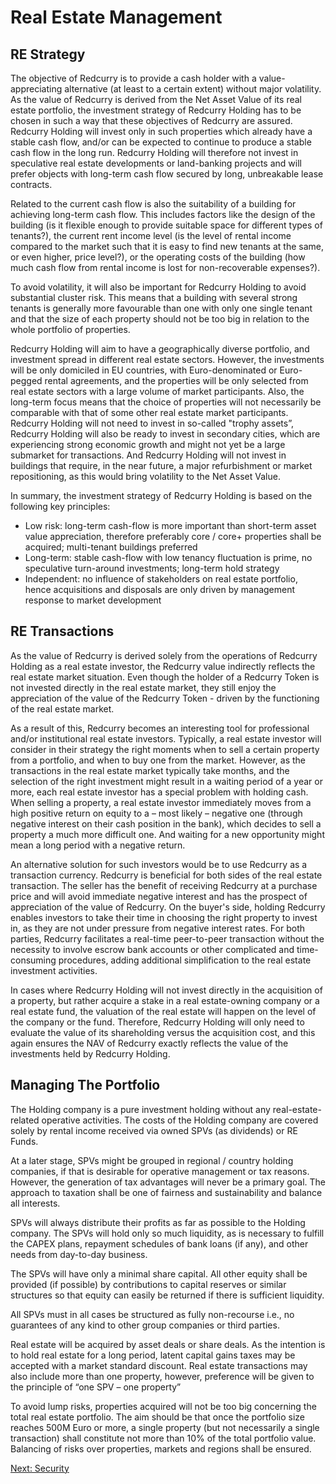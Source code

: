 # Real Estate Management
## RE Strategy
The objective of Redcurry is to provide a cash holder with a value-appreciating alternative (at least to a certain extent) without major volatility. As the value of Redcurry is derived from the Net Asset Value of its real estate portfolio, the investment strategy of Redcurry Holding has to be chosen in such a way that these objectives of Redcurry are assured. Redcurry Holding will invest only in such properties which already have a stable cash flow, and/or can be expected to continue to produce a stable cash flow in the long run. Redcurry Holding will therefore not invest in speculative real estate developments or land-banking projects and will prefer objects with long-term cash flow secured by long, unbreakable lease contracts.
 
Related to the current cash flow is also the suitability of a building for achieving long-term cash flow. This includes factors like the design of the building (is it flexible enough to provide suitable space for different types of tenants?), the current rent income level (is the level of rental income compared to the market such that it is easy to find new tenants at the same, or even higher, price level?), or the operating costs of the building (how much cash flow from rental income is lost for non-recoverable expenses?).
 
To avoid volatility, it will also be important for Redcurry Holding to avoid substantial cluster risk. This means that a building with several strong tenants is generally more favourable than one with only one single tenant and that the size of each property should not be too big in relation to the whole portfolio of properties.
 
Redcurry Holding will aim to have a geographically diverse portfolio, and investment spread in different real estate sectors. However, the investments will be only domiciled in EU countries, with Euro-denominated or Euro-pegged rental agreements, and the properties will be only selected from real estate sectors with a large volume of market participants. Also, the long-term focus means that the choice of properties will not necessarily be comparable with that of some other real estate market participants. Redcurry Holding will not need to invest in so-called "trophy assets”, Redcurry Holding will also be ready to invest in secondary cities, which are experiencing strong economic growth and might not yet be a large submarket for transactions. And Redcurry Holding will not invest in buildings that require, in the near future, a major refurbishment or market repositioning, as this would bring volatility to the Net Asset Value.

In summary, the investment strategy of Redcurry Holding is based on the following key principles:

* Low risk: long-term cash-flow is more important than short-term asset value appreciation, therefore preferably core / core+ properties shall be acquired; multi-tenant buildings preferred
* Long-term: stable cash-flow with low tenancy fluctuation is prime, no speculative turn-around investments; long-term hold strategy
* Independent: no influence of stakeholders on real estate portfolio, hence acquisitions and disposals are only driven by management response to market development


## RE Transactions
As the value of Redcurry is derived solely from the operations of Redcurry Holding as a real estate investor, the Redcurry value indirectly reflects the real estate market situation. Even though the holder of a Redcurry Token is not invested directly in the real estate market, they still enjoy the appreciation of the value of the Redcurry Token - driven by the functioning of the real estate market.
 
As a result of this, Redcurry becomes an interesting tool for professional and/or institutional real estate investors. Typically, a real estate investor will consider in their strategy the right moments when to sell a certain property from a portfolio, and when to buy one from the market. However, as the transactions in the real estate market typically take months, and the selection of the right investment might result in a waiting period of a year or more, each real estate investor has a special problem with holding cash. When selling a property, a real estate investor immediately moves from a high positive return on equity to a – most likely – negative one (through negative interest on their cash position in the bank), which decides to sell a property a much more difficult one. And waiting for a new opportunity might mean a long period with a negative return.
 
An alternative solution for such investors would be to use Redcurry as a transaction currency. Redcurry is beneficial for both sides of the real estate transaction. The seller has the benefit of receiving Redcurry at a purchase price and will avoid immediate negative interest and has the prospect of appreciation of the value of Redcurry. On the buyer's side, holding Redcurry enables investors to take their time in choosing the right property to invest in, as they are not under pressure from negative interest rates. For both parties, Redcurry facilitates a real-time peer-to-peer transaction without the necessity to involve escrow bank accounts or other complicated and time-consuming procedures, adding additional simplification to the real estate investment activities.
 
In cases where Redcurry Holding will not invest directly in the acquisition of a property, but rather acquire a stake in a real estate-owning company or a real estate fund, the valuation of the real estate will happen on the level of the company or the fund. Therefore, Redcurry Holding will only need to evaluate the value of its shareholding versus the acquisition cost, and this again ensures the NAV of Redcurry exactly reflects the value of the investments held by Redcurry Holding.

## Managing The Portfolio
The Holding company is a pure investment holding without any real-estate-related operative activities. The costs of the Holding company are covered solely by rental income received via owned SPVs (as dividends) or RE Funds. 

At a later stage, SPVs might be grouped in regional / country holding companies, if that is desirable for operative management or tax reasons. However, the generation of tax advantages will never be a primary goal. The approach to taxation shall be one of fairness and sustainability and balance all interests. 

SPVs will always distribute their profits as far as possible to the Holding company. The SPVs will hold only so much liquidity, as is necessary to fulfill the CAPEX plans, repayment schedules of bank loans (if any), and other needs from day-to-day business. 

<!-- ![image](../../media/img/structure.png) -->

The SPVs will have only a minimal share capital. All other equity shall be provided (if possible) by contributions to capital reserves or similar structures so that equity can easily be returned if there is sufficient liquidity.

All SPVs must in all cases be structured as fully non-recourse i.e., no guarantees of any kind to other group companies or third parties. 

Real estate will be acquired by asset deals or share deals. As the intention is to hold real estate for a long period, latent capital gains taxes may be accepted with a market standard discount. Real estate transactions may also include more than one property, however, preference will be given to the principle of “one SPV – one property”

To avoid lump risks, properties acquired will not be too big concerning the total real estate portfolio. The aim should be that once the portfolio size reaches 500M Euro or more, a single property (but not necessarily a single transaction) shall constitute not more than 10% of the total portfolio value. Balancing of risks over properties, markets and regions shall be ensured.

<!-- [Next (RE Portfolio)](/asset/real/portfolio.md) -->
<!-- [Next (RE Transactions)](/asset/real/transactions.md) -->
<!-- [Next (Strategy)](/asset/real/strategy.md) -->
[Next: Security](/asset/security/security.md)